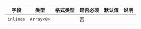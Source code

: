 | 字段 | 类型 | 格式类型 | 是否必须 | 默认值 | 说明 |
|---|---|---|---|---|---|
| `inlines` | `Array<0>` |  | 否 |  |

